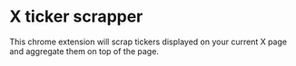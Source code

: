 # X ticker scrapper
This chrome extension will scrap tickers displayed on your current X page and aggregate them on top of the page.